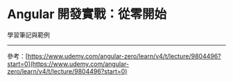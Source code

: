 # Angular 開發實戰：從零開始

學習筆記與範例

---

參考：[https://www.udemy.com/angular-zero/learn/v4/t/lecture/9804496?start=0](https://www.udemy.com/angular-zero/learn/v4/t/lecture/9804496?start=0)
